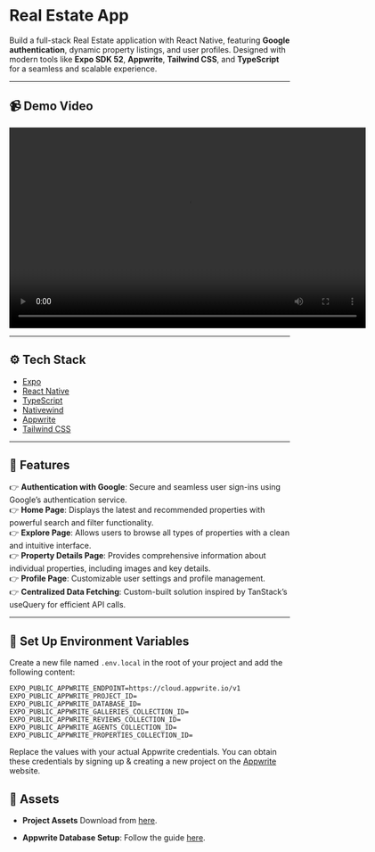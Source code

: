 # Real Estate App

Build a full-stack Real Estate application with React Native, featuring **Google authentication**, dynamic property listings, and user profiles. Designed with modern tools like **Expo SDK 52**, **Appwrite**, **Tailwind CSS**, and **TypeScript** for a seamless and scalable experience.

---

## 📹 Demo Video  
<video src="https://github.com/user-attachments/assets/ab8ea36a-adb8-4dfe-a6e4-2a7289619eb6" controls width="640" height="360">
  Your browser does not support the video tag.
</video>

---

## ⚙️ Tech Stack  
- [Expo](https://expo.dev/)  
- [React Native](https://reactnative.dev/)  
- [TypeScript](https://www.typescriptlang.org/)  
- [Nativewind](https://www.nativewind.dev/)  
- [Appwrite](https://appwrite.io/)  
- [Tailwind CSS](https://tailwindcss.com/)  

---

## 🔋 Features  
👉 **Authentication with Google**: Secure and seamless user sign-ins using Google’s authentication service.  
👉 **Home Page**: Displays the latest and recommended properties with powerful search and filter functionality.  
👉 **Explore Page**: Allows users to browse all types of properties with a clean and intuitive interface.  
👉 **Property Details Page**: Provides comprehensive information about individual properties, including images and key details.  
👉 **Profile Page**: Customizable user settings and profile management.  
👉 **Centralized Data Fetching**: Custom-built solution inspired by TanStack’s useQuery for efficient API calls.  

---

## 🚀 Set Up Environment Variables  

Create a new file named `.env.local` in the root of your project and add the following content:

```env
EXPO_PUBLIC_APPWRITE_ENDPOINT=https://cloud.appwrite.io/v1
EXPO_PUBLIC_APPWRITE_PROJECT_ID=
EXPO_PUBLIC_APPWRITE_DATABASE_ID=
EXPO_PUBLIC_APPWRITE_GALLERIES_COLLECTION_ID=
EXPO_PUBLIC_APPWRITE_REVIEWS_COLLECTION_ID=
EXPO_PUBLIC_APPWRITE_AGENTS_COLLECTION_ID=
EXPO_PUBLIC_APPWRITE_PROPERTIES_COLLECTION_ID=
```

Replace the values with your actual Appwrite credentials. You can obtain these credentials by signing up & creating a new project on the [Appwrite](https://cloud.appwrite.io/console/apply-credit?code=jsmastery50) website.

## 📂 Assets  

- **Project Assets** Download from [here](https://drive.google.com/file/d/1HxuvAeJfiPfcZ1co5fU0ahKRw4sbA0gO/view).  

- **Appwrite Database Setup**: Follow the guide [here](https://jsmastery.notion.site/Database-Setup-16260f3cbaf3807f8fb6cbed8d1e84fd).  


